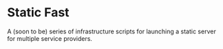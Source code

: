# Static Fast

A (soon to be) series of infrastructure scripts for launching a static server for multiple service providers.
